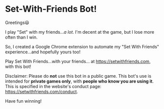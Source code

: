 # Set-With-Friends Bot!

Greetings😃

I play "Set" with my friends..._a lot_. 
I'm decent at the game, but I lose more often than I win.

So, I created a Google Chrome extension to automate my "Set With Friends"
experience...and hopefully yours too!

Play Set With Friends...with your friends... at https://setwithfriends.com, with this bot!

Disclaimer: Please do **not** use this bot in a public game. This bot's use is intended for **private games only**, with **people who know you are using it**. This is specified in the website's conduct page: https://setwithfriends.com/conduct.

Have fun winning!
